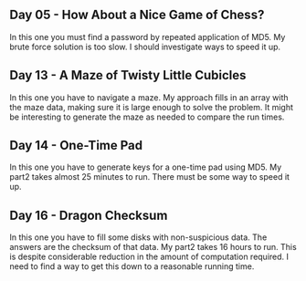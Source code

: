 ## Day 05 - How About a Nice Game of Chess?
In this one you must find a password by repeated application of MD5.  My brute force solution is too slow.  I should investigate ways to speed it up.
## Day 13 - A Maze of Twisty Little Cubicles
In this one you have to navigate a maze.  My approach fills in an array with the maze data, making sure it is large enough to solve the problem.  It might be interesting to generate the maze as needed to compare the run times.
## Day 14 - One-Time Pad
In this one you have to generate keys for a one-time pad using MD5.  My part2 takes almost 25 minutes to run.  There must be some way to speed it up.
## Day 16 - Dragon Checksum
In this one you have to fill some disks with non-suspicious data.  The answers are the checksum of that data.  My part2 takes 16 hours to run.  This is despite considerable reduction in the amount of computation required.  I need to find a way to get this down to a reasonable running time.